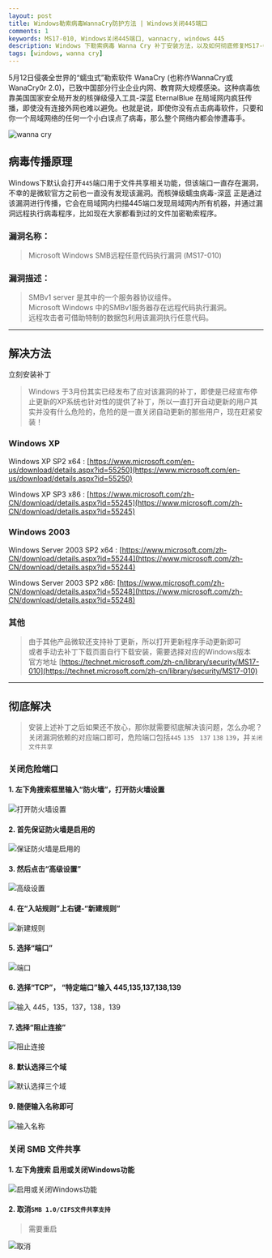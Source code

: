 ```yaml
---
layout: post
title: Windows勒索病毒WannaCry防护方法 | Windows关闭445端口
comments: 1
keywords: MS17-010, Windows关闭445端口, wannacry, windows 445
description: Windows 下勒索病毒 Wanna Cry 补丁安装方法，以及如何彻底修复MS17-010漏洞，并关闭危险445端口
tags: [windows, wanna cry]
---
```


5月12日侵袭全世界的“蠕虫式”勒索软件 WanaCry (也称作WannaCry或WanaCry0r 2.0)，已致中国部分行业企业内网、教育网大规模感染。这种病毒依靠美国国家安全局开发的核弹级侵入工具-深蓝  EternalBlue 在局域网内疯狂传播，即使没有连接外网也难以避免。也就是说，即使你没有点击病毒软件，只要和你一个局域网络的任何一个小白误点了病毒，那么整个网络内都会惨遭毒手。


![wanna cry](https://imgup.qii404.me/blog/5d11c0bbeb0b1.jpg)
<!-- ![haha](https://imgup.qii404.me/blog/5d11c0bc77c70.jpg){:style="width:40%"} -->

## 病毒传播原理

Windows下默认会打开`445`端口用于文件共享相关功能，但该端口一直存在漏洞，不幸的是微软官方之前也一直没有发现该漏洞。而核弹级蠕虫病毒-深蓝 正是通过该漏洞进行传播，它会在局域网内扫描445端口发现局域网内所有机器，并通过漏洞远程执行病毒程序，比如现在大家都看到过的文件加密勒索程序。

### 漏洞名称：

> Microsoft Windows SMB远程任意代码执行漏洞 (MS17-010)

### 漏洞描述：

> SMBv1 server 是其中的一个服务器协议组件。
<br>Microsoft Windows 中的SMBv1服务器存在远程代码执行漏洞。
<br>远程攻击者可借助特制的数据包利用该漏洞执行任意代码。
<!-- <br>以下版本受到影响：Microsoft Windows Vista SP2，Windows Server 2008 SP2和R2 SP1，Windows 7 SP1，Windows 8.1，Windows Server 2012 Gold和R2，Windows RT 8.1，Windows 10 Gold，1511和1607，Windows Server 2016。 -->

----

## 解决方法

立刻安装补丁

> Windows 于3月份其实已经发布了应对该漏洞的补丁，即使是已经宣布停止更新的XP系统也针对性的提供了补丁，所以一直打开自动更新的用户其实并没有什么危险的，危险的是一直关闭自动更新的那些用户，现在赶紧安装！

### Windows XP

Windows XP SP2 x64 :  [https://www.microsoft.com/en-us/download/details.aspx?id=55250](https://www.microsoft.com/en-us/download/details.aspx?id=55250)

Windows XP SP3 x86 : [https://www.microsoft.com/zh-CN/download/details.aspx?id=55245](https://www.microsoft.com/zh-CN/download/details.aspx?id=55245)

### Windows 2003

Windows Server 2003 SP2 x64 : [https://www.microsoft.com/zh-CN/download/details.aspx?id=55244](https://www.microsoft.com/zh-CN/download/details.aspx?id=55244)

Windows Server 2003 SP2 x86: [https://www.microsoft.com/zh-CN/download/details.aspx?id=55248](https://www.microsoft.com/zh-CN/download/details.aspx?id=55248)

### 其他

> 由于其他产品微软还支持补丁更新，所以打开更新程序手动更新即可
<br>或者手动去补丁下载页面自行下载安装，需要选择对应的Windows版本
<br>官方地址 [https://technet.microsoft.com/zh-cn/library/security/MS17-010](https://technet.microsoft.com/zh-cn/library/security/MS17-010)

------

## 彻底解决

> 安装上述补丁之后如果还不放心，那你就需要彻底解决该问题，怎么办呢？关闭漏洞依赖的对应端口即可，危险端口包括`445` `135 ` `137` `138` `139`，并`关闭文件共享`

### 关闭危险端口

#### 1. 左下角搜索框里输入“防火墙”，打开防火墙设置
![打开防火墙设置](https://imgup.qii404.me/blog/5d11c0bd1a420.jpg)

#### 2. 首先保证防火墙是启用的
![保证防火墙是启用的](https://imgup.qii404.me/blog/5d11c0bd9a1bc.jpg)

#### 3. 然后点击“高级设置”
![高级设置](https://imgup.qii404.me/blog/5d11c0be253d6.jpg)

#### 4. 在“入站规则”上右键-“新建规则”
![新建规则](https://imgup.qii404.me/blog/5d11c0be8c71f.jpg)

#### 5. 选择“端口”
![端口](https://imgup.qii404.me/blog/5d11c0bf2ed79.jpg)

#### 6. 选择“TCP”， “特定端口”输入 445,135,137,138,139
![输入 445，135，137，138，139](https://imgup.qii404.me/blog/5d11c0bfacfa6.jpg)

#### 7. 选择“阻止连接”
![阻止连接](https://imgup.qii404.me/blog/5d11c0c01f835.jpg)

#### 8. 默认选择三个域
![默认选择三个域](https://imgup.qii404.me/blog/5d11c0c085abb.jpg)

#### 9. 随便输入名称即可
![输入名称](https://imgup.qii404.me/blog/5d11c0c1177f2.jpg)

### 关闭 SMB 文件共享

#### 1. 左下角搜索 启用或关闭Windows功能
![启用或关闭Windows功能](https://imgup.qii404.me/blog/5d11c0c1968b9.jpg)

#### 2. 取消`SMB 1.0/CIFS文件共享支持`
> 需要重启

![取消](https://imgup.qii404.me/blog/5d11c0c2210b7.jpg)
